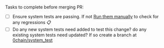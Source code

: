 Tasks to complete before merging PR:
- [ ]  Ensure system tests are passing. If not [Run them manually](https://github.com/0chain/zboxcli/actions/workflows/system_tests.yml) to check for any regressions :clipboard:
- [ ]  Do any new system tests need added to test this change? do any existing system tests need updated? If so create a branch at [0chain/system_test](https://github.com/0chain/system_test)